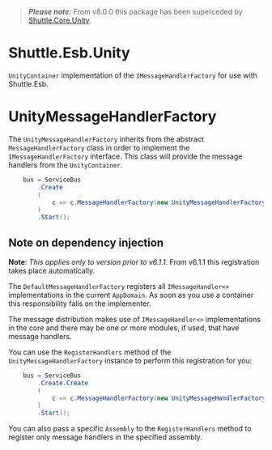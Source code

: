> ***Please note:*** From v8.0.0 this package has been superceded by [Shuttle.Core.Unity](https://github.com/Shuttle/Shuttle.Core.Unity).

# Shuttle.Esb.Unity

`UnityContainer` implementation of the `IMessageHandlerFactory` for use with Shuttle.Esb.

# UnityMessageHandlerFactory

The `UnityMessageHandlerFactory` inherits from the abstract `MessageHandlerFactory` class in order to implement the `IMessageHandlerFactory` interface.  This class will provide the message handlers from the `UnityContainer`.

~~~c#
	bus = ServiceBus
		.Create
		(
			c => c.MessageHandlerFactory(new UnityMessageHandlerFactory(new UnityContainer()))
		)
		.Start();
~~~

## Note on dependency injection

**Note**: *This applies only to version prior to v6.1.1*.  From v6.1.1 this registration takes place automatically.

The `DefaultMessageHandlerFactory` registers all `IMessageHandler<>` implementations in the current `AppDomain`.  As soon as you use a container this responsibility falls on the implementer.

The message distribution makes use of `IMessageHandler<>` implementations in the core and there may be one or more modules, if used, that have message handlers.

You can use the `RegisterHandlers` method of the `UnityMessageHandlerFactory` instance to perform this registration for you:

~~~c#
	bus = ServiceBus
		.Create.Create
		(
			c => c.MessageHandlerFactory(new UnityMessageHandlerFactory(new WindsorContainer()).RegisterHandlers())
		)
		.Start();
~~~

You can also pass a specific `Assembly` to the `RegisterHandlers` method to register only message handlers in the specified assembly.
